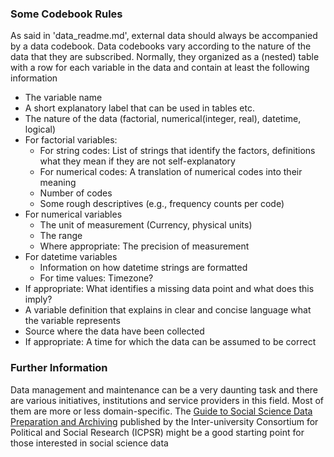 ### Some Codebook Rules

As said in 'data_readme.md', external data should always be accompanied by a data codebook. Data codebooks vary according to the nature of the data that they are subscribed. Normally, they organized as a (nested) table with a row for each variable in the data and contain at least the following information

- The variable name
- A short explanatory label that can be used in tables etc.
- The nature of the data (factorial, numerical(integer, real), datetime, logical)
- For factorial variables:
    - For string codes: List of strings that identify the factors, definitions what they mean if they are not self-explanatory
    - For numerical codes: A translation of numerical codes into their meaning
    - Number of codes
    - Some rough descriptives (e.g., frequency counts per code)
- For numerical variables
    - The unit of measurement (Currency, physical units)
    - The range
    - Where appropriate: The precision of measurement
- For datetime variables
    - Information on how datetime strings are formatted 
    - For time values: Timezone?
- If appropriate: What identifies a missing data point and what does this imply?
- A variable definition that explains in clear and concise language what the variable represents
- Source where the data have been collected
- If appropriate: A time for which the data can be assumed to be correct


### Further Information

Data management and maintenance can be a very daunting task and there are various initiatives, institutions and service providers in this field. Most of them are more or less domain-specific. The [Guide to Social Science Data Preparation and Archiving](https://www.icpsr.umich.edu/files/deposit/dataprep.pdf) published by the Inter-university Consortium for Political and Social Research (ICPSR) might be a good starting point for those interested in social science data
